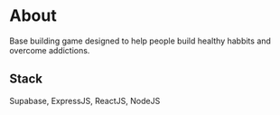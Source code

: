 # About
Base building game designed to help people build healthy habbits and overcome addictions.

## Stack
Supabase, ExpressJS, ReactJS, NodeJS
